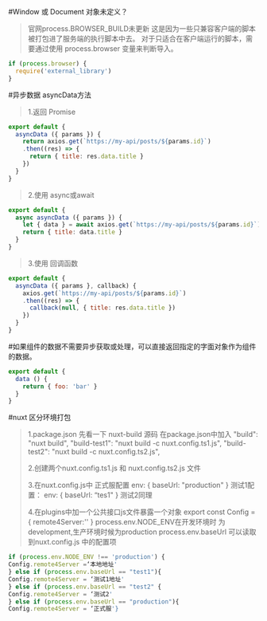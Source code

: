 #Window 或 Document 对象未定义？
>官网process.BROWSER_BUILD未更新
>这是因为一些只兼容客户端的脚本被打包进了服务端的执行脚本中去。 对于只适合在客户端运行的脚本，需要通过使用 process.browser 变量来判断导入。
```javascript
if (process.browser) {
  require('external_library')
}
```
#异步数据 asyncData方法
>1.返回 Promise
```javascript
export default {
  asyncData ({ params }) {
    return axios.get(`https://my-api/posts/${params.id}`)
    .then((res) => {
      return { title: res.data.title }
    })
  }
}
```
>2.使用 async或await
```javascript
export default {
  async asyncData ({ params }) {
    let { data } = await axios.get(`https://my-api/posts/${params.id}`)
    return { title: data.title }
  }
}
```
>3.使用 回调函数
```javascript
export default {
  asyncData ({ params }, callback) {
    axios.get(`https://my-api/posts/${params.id}`)
    .then((res) => {
      callback(null, { title: res.data.title })
    })
  }
}
```
#如果组件的数据不需要异步获取或处理，可以直接返回指定的字面对象作为组件的数据。
```javascript
export default {
  data () {
    return { foo: 'bar' }
  }
}
```

#nuxt 区分环境打包
>1.package.json
>先看一下 nuxt-build 源码
>在package.json中加入
>"build": "nuxt build",
>"build-test1": "nuxt build -c nuxt.config.ts1.js",
>"build-test2": "nuxt build -c nuxt.config.ts2.js",
>
>2.创建两个nuxt.config.ts1.js 和 nuxt.config.ts2.js 文件
>
>3.在nuxt.config.js中
>正式服配置
>env: {
>baseUrl: "production"
>}
>测试1配置：
>env: {
>baseUrl: “tes1"
>}
>测试2同理
>
>4.在plugins中加一个公共接口js文件暴露一个对象
>export const Config = {
>remote4Server:''
>}
>process.env.NODE_ENV在开发环境时 为development,生产环境时候为production
>process.env.baseUrl 可以读取到nuxt.config.js 中的配置项
```javascript
if (process.env.NODE_ENV !== 'production') {
Config.remote4Server =‘本地地址'
} else if (process.env.baseUrl == "test1"){
Config.remote4Server = ‘测试1地址'
} else if (process.env.baseUrl == "test2" {
Config.remote4Server = ‘测试2'
} else if (process.env.baseUrl == "production"){
Config.remote4Server = ‘正式服'}
```

